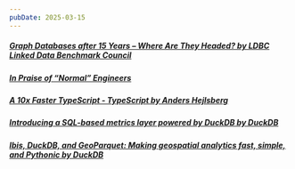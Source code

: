 ```yaml
---
pubDate: 2025-03-15
---
```


##### [Graph Databases after 15 Years – Where Are They Headed? by LDBC Linked Data Benchmark Council](https://www.youtube.com/watch?v=X_RFo616M_U&si=1Kqy72uXj-RCtnNm)
##### [In Praise of “Normal” Engineers](https://spectrum.ieee.org/10x-engineer)
##### [A 10x Faster TypeScript - TypeScript by Anders Hejlsberg](https://devblogs.microsoft.com/typescript/typescript-native-port/)
##### [Introducing a SQL-based metrics layer powered by DuckDB by DuckDB](https://www.youtube.com/watch?v=_IqvrFWY7ZM&feature=youtu.be)
##### [Ibis, DuckDB, and GeoParquet: Making geospatial analytics fast, simple, and Pythonic by DuckDB](https://www.youtube.com/watch?v=8FUXy7hAFiE&feature=youtu.be)